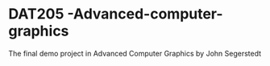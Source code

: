 # DAT205 -Advanced-computer-graphics
The final demo project in Advanced Computer Graphics by John Segerstedt
